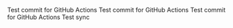 Test commit for GitHub Actions
Test commit for GitHub Actions
Test commit for GitHub Actions
Test sync
